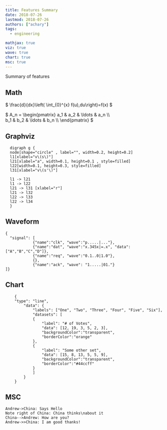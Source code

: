 ```yaml
---
title: Features Summary
date: 2018-07-26
lastmod: 2018-07-26
authors: ["achary"]
tags:
  - engineering

mathjax: true
viz: true
wave: true
chart: true
msc: true
---
```


Summary of features

## Math

$
  \frac{d}{dx}\left( \int_{0}^{x} f(u)\,du\right)=f(x)
$


$
A_n = \begin{pmatrix} 
a_1 & a_2 & \ldots & a_n \\\\  
b_1 & b_2 & \ldots & b_n \\\\ 
\end{pmatrix}
$


## Graphviz

```viz-dot
  digraph g { 
  node[shape="circle" , label="", width=0.2, height=0.2]
  l1[xlabel="v\(s\)"]
  l21[xlabel="a", width=0.1, height=0.1 , style=filled]
  l22[width=0.1, height=0.3, style=filled]
  l31[xlabel="v\(s'\)"]

  l1 -> l21
  l1 -> l22
  l21 -> l31 [xlabel="r"]
  l21 -> l32
  l22 -> l33
  l22 -> l34
  }
```

## Waveform

```wave
{ 
  "signal": [ 
            {"name":"clk", "wave":"p.....|..."},
            {"name":"dat", "wave":"x.345x|=.x", "data":["A","B","C","D"]},
            {"name":"req", "wave":"0.1..0|1.0"},
            {},
            {"name":"ack", "wave": "1.....|01."}
]}
```

## Chart

```chart
    {
    "type": "line",
        "data": {
            "labels": ["One", "Two", "Three", "Four", "Five", "Six"],
            "datasets": [
            {
                "label": "# of Votes",
                "data": [12, 19, 3, 5, 2, 3],
                "backgroundColor":"transparent",
                "borderColor":"orange"
            },
            {
                "label": "Some other set",
                "data": [15, 8, 13, 5, 5, 9],
                "backgroundColor":"transparent",
                "borderColor":"#44ccff"
            }
            ]
        }
    }
```

## MSC

```msc
Andrew->China: Says Hello
Note right of China: China thinks\nabout it
China-->Andrew: How are you?
Andrew->>China: I am good thanks!
```